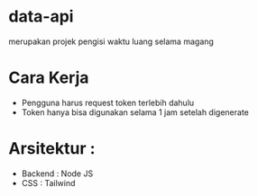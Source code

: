 # data-api

merupakan projek pengisi waktu luang selama magang

# Cara Kerja

- Pengguna harus request token terlebih dahulu
- Token hanya bisa digunakan selama 1 jam setelah digenerate

# Arsitektur : 
- Backend : Node JS
- CSS : Tailwind
